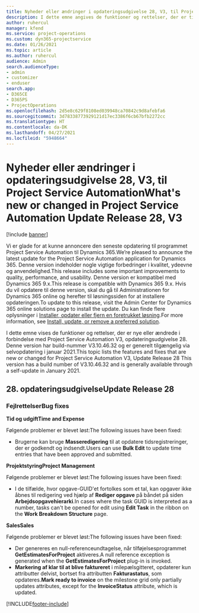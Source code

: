 ```yaml
---
title: Nyheder eller ændringer i opdateringsudgivelse 28, V3, til Project Service Automation
description: I dette emne angives de funktioner og rettelser, der er tilgængelige til Project Service Automation, opdateringsudgivelse 28, V3.
author: ruhercul
manager: kfend
ms.service: project-operations
ms.custom: dyn365-projectservice
ms.date: 01/26/2021
ms.topic: article
ms.author: ruhercul
audience: Admin
search.audienceType:
- admin
- customizer
- enduser
search.app:
- D365CE
- D365PS
- ProjectOperations
ms.openlocfilehash: 2d5e8c629f8108ed039948ca70842c9d8afebfa6
ms.sourcegitcommit: 3d78338773929121d17ec3386f6cb67bfb2272cc
ms.translationtype: HT
ms.contentlocale: da-DK
ms.lasthandoff: 04/27/2021
ms.locfileid: "5948664"
---
```

# <a name="whats-new-or-changed-in-project-service-automation-update-release-28-v3"></a><span data-ttu-id="038eb-103">Nyheder eller ændringer i opdateringsudgivelse 28, V3, til Project Service Automation</span><span class="sxs-lookup"><span data-stu-id="038eb-103">What's new or changed in Project Service Automation Update Release 28, V3</span></span>

[!include [banner](../includes/psa-now-project-operations.md)]

<span data-ttu-id="038eb-104">Vi er glade for at kunne annoncere den seneste opdatering til programmet Project Service Automation til Dynamics 365.</span><span class="sxs-lookup"><span data-stu-id="038eb-104">We’re pleased to announce the latest update for the Project Service Automation application for Dynamics 365.</span></span> <span data-ttu-id="038eb-105">Denne version indeholder nogle vigtige forbedringer i kvalitet, ydeevne og anvendelighed.</span><span class="sxs-lookup"><span data-stu-id="038eb-105">This release includes some important improvements to quality, performance, and usability.</span></span> <span data-ttu-id="038eb-106">Denne version er kompatibel med Dynamics 365 9.x.</span><span class="sxs-lookup"><span data-stu-id="038eb-106">This release is compatible with Dynamics 365 9.x.</span></span> <span data-ttu-id="038eb-107">Hvis du vil opdatere til denne version, skal du gå til Administrationen for Dynamics 365 online og herefter til løsningssiden for at installere opdateringen.</span><span class="sxs-lookup"><span data-stu-id="038eb-107">To update to this release, visit the Admin Center for Dynamics 365 online solutions page to install the update.</span></span> <span data-ttu-id="038eb-108">Du kan finde flere oplysninger i [Installer, opdater eller fjern en foretrukket løsning](/power-platform/admin/install-remove-preferred-solution).</span><span class="sxs-lookup"><span data-stu-id="038eb-108">For more information, see [Install, update, or remove a preferred solution](/power-platform/admin/install-remove-preferred-solution).</span></span>

<span data-ttu-id="038eb-109">I dette emne vises de funktioner og rettelser, der er nye eller ændrede i forbindelse med Project Service Automation V3, opdateringsudgivelse 28. Denne version har build-nummer V3.10.46.32 og er generelt tilgængelig via selvopdatering i januar 2021.</span><span class="sxs-lookup"><span data-stu-id="038eb-109">This topic lists the features and fixes that are new or changed for Project Service Automation V3, Update Release 28 This version has a build number of V3.10.46.32 and is generally available through a self-update in January 2021.</span></span>

## <a name="update-release-28"></a><span data-ttu-id="038eb-110">28. opdateringsudgivelse</span><span class="sxs-lookup"><span data-stu-id="038eb-110">Update Release 28</span></span>

### <a name="bug-fixes"></a><span data-ttu-id="038eb-111">Fejlrettelser</span><span class="sxs-lookup"><span data-stu-id="038eb-111">Bug fixes</span></span>

<span data-ttu-id="038eb-112">**Tid og udgift**</span><span class="sxs-lookup"><span data-stu-id="038eb-112">**Time and Expense**</span></span>

<span data-ttu-id="038eb-113">Følgende problemer er blevet løst:</span><span class="sxs-lookup"><span data-stu-id="038eb-113">The following issues have been fixed:</span></span>

- <span data-ttu-id="038eb-114">Brugerne kan bruge **Masseredigering** til at opdatere tidsregistreringer, der er godkendt og indsendt.</span><span class="sxs-lookup"><span data-stu-id="038eb-114">Users can use **Bulk Edit** to update time entries that have been approved and submitted.</span></span>

<span data-ttu-id="038eb-115">**Projektstyring**</span><span class="sxs-lookup"><span data-stu-id="038eb-115">**Project Management**</span></span>

<span data-ttu-id="038eb-116">Følgende problemer er blevet løst:</span><span class="sxs-lookup"><span data-stu-id="038eb-116">The following issues have been fixed:</span></span>

- <span data-ttu-id="038eb-117">I de tilfælde, hvor opgave-GUID'et fortolkes som et tal, kan opgaver ikke åbnes til redigering ved hjælp af **Rediger opgave** på båndet på siden **Arbejdsopgavehierarki**.</span><span class="sxs-lookup"><span data-stu-id="038eb-117">In cases where the task GUID is interpreted as a number, tasks can't be opened for edit using **Edit Task** in the ribbon on the **Work Breakdown Structure** page.</span></span>

<span data-ttu-id="038eb-118">**Sales**</span><span class="sxs-lookup"><span data-stu-id="038eb-118">**Sales**</span></span>

<span data-ttu-id="038eb-119">Følgende problemer er blevet løst:</span><span class="sxs-lookup"><span data-stu-id="038eb-119">The following issues have been fixed:</span></span>

- <span data-ttu-id="038eb-120">Der genereres en null-referenceundtagelse, når tilføjelsesprogrammet **GetEstimatesForProject** aktiveres.</span><span class="sxs-lookup"><span data-stu-id="038eb-120">A null reference exception is generated when the **GetEstimatesForProject** plug-in is invoked.</span></span>
- <span data-ttu-id="038eb-121">**Markering af klar til at blive faktureret** i milepælsgitteret, opdaterer kun attributter delvist, bortset fra attributten **Fakturastatus**, som opdateres.</span><span class="sxs-lookup"><span data-stu-id="038eb-121">**Mark ready to invoice** on the milestone grid only partially updates attributes, except for the **InvoiceStatus** attribute, which is updated.</span></span>



[!INCLUDE[footer-include](../includes/footer-banner.md)]